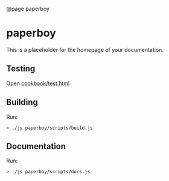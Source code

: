 @page paperboy

# paperboy

This is a placeholder for the homepage of your documentation.

## Testing

Open [cookbook/test.html](../test.html)

## Building

Run:

    > ./js paperboy/scripts/build.js
    
## Documentation

Run:

    > ./js paperboy/scripts/docs.js